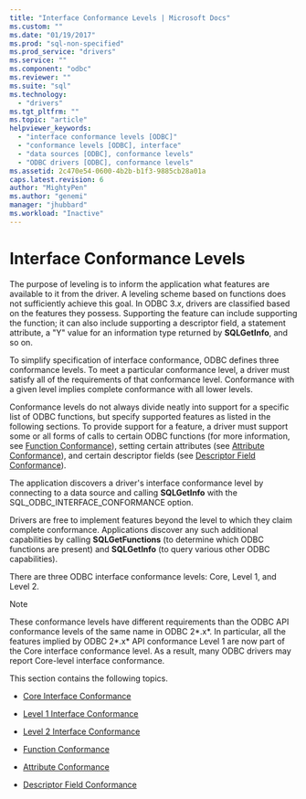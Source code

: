```yaml
---
title: "Interface Conformance Levels | Microsoft Docs"
ms.custom: ""
ms.date: "01/19/2017"
ms.prod: "sql-non-specified"
ms.prod_service: "drivers"
ms.service: ""
ms.component: "odbc"
ms.reviewer: ""
ms.suite: "sql"
ms.technology: 
  - "drivers"
ms.tgt_pltfrm: ""
ms.topic: "article"
helpviewer_keywords: 
  - "interface conformance levels [ODBC]"
  - "conformance levels [ODBC], interface"
  - "data sources [ODBC], conformance levels"
  - "ODBC drivers [ODBC], conformance levels"
ms.assetid: 2c470e54-0600-4b2b-b1f3-9885cb28a01a
caps.latest.revision: 6
author: "MightyPen"
ms.author: "genemi"
manager: "jhubbard"
ms.workload: "Inactive"
---
```

# Interface Conformance Levels
The purpose of leveling is to inform the application what features are available to it from the driver. A leveling scheme based on functions does not sufficiently achieve this goal. In ODBC 3.*x*, drivers are classified based on the features they possess. Supporting the feature can include supporting the function; it can also include supporting a descriptor field, a statement attribute, a "Y" value for an information type returned by **SQLGetInfo**, and so on.  
  
 To simplify specification of interface conformance, ODBC defines three conformance levels. To meet a particular conformance level, a driver must satisfy all of the requirements of that conformance level. Conformance with a given level implies complete conformance with all lower levels.  
  
 Conformance levels do not always divide neatly into support for a specific list of ODBC functions, but specify supported features as listed in the following sections. To provide support for a feature, a driver must support some or all forms of calls to certain ODBC functions (for more information, see [Function Conformance](../../../odbc/reference/develop-app/function-conformance.md)), setting certain attributes (see [Attribute Conformance](../../../odbc/reference/develop-app/attribute-conformance.md)), and certain descriptor fields (see [Descriptor Field Conformance](../../../odbc/reference/develop-app/descriptor-field-conformance.md)).  
  
 The application discovers a driver's interface conformance level by connecting to a data source and calling **SQLGetInfo** with the SQL_ODBC_INTERFACE_CONFORMANCE option.  
  
 Drivers are free to implement features beyond the level to which they claim complete conformance. Applications discover any such additional capabilities by calling **SQLGetFunctions** (to determine which ODBC functions are present) and **SQLGetInfo** (to query various other ODBC capabilities).  
  
 There are three ODBC interface conformance levels: Core, Level 1, and Level 2.  
  
> [!NOTE]  
>  These conformance levels have different requirements than the ODBC API conformance levels of the same name in ODBC 2*.x*. In particular, all the features implied by ODBC 2*.x* API conformance Level 1 are now part of the Core interface conformance level. As a result, many ODBC drivers may report Core-level interface conformance.  
  
 This section contains the following topics.  
  
-   [Core Interface Conformance](../../../odbc/reference/develop-app/core-interface-conformance.md)  
  
-   [Level 1 Interface Conformance](../../../odbc/reference/develop-app/level-1-interface-conformance.md)  
  
-   [Level 2 Interface Conformance](../../../odbc/reference/develop-app/level-2-interface-conformance.md)  
  
-   [Function Conformance](../../../odbc/reference/develop-app/function-conformance.md)  
  
-   [Attribute Conformance](../../../odbc/reference/develop-app/attribute-conformance.md)  
  
-   [Descriptor Field Conformance](../../../odbc/reference/develop-app/descriptor-field-conformance.md)
